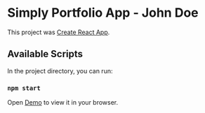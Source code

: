 # Simply Portfolio App - John Doe

This project was [Create React App](https://github.com/facebook/create-react-app).

## Available Scripts

In the project directory, you can run:

### `npm start`


Open [Demo](https://konst1984.github.io/portfolio_app) to view it in your browser.

